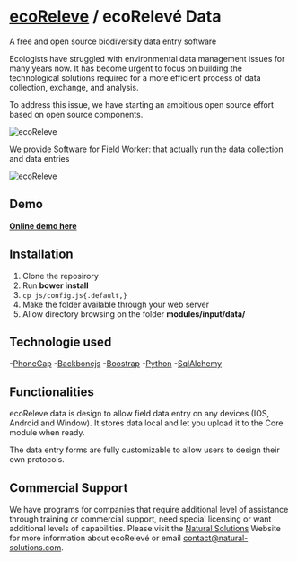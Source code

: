 [ecoReleve](http://naturalsolutions.github.com/ecoReleve/) / ecoRelevé Data
=========

A free and open source biodiversity data entry software

Ecologists have struggled with environmental data management issues for many years now. It has become urgent to focus on building the technological solutions required for a more efficient process of data collection, exchange, and analysis.

To address this issue, we have starting an ambitious open source effort based on open source components.

![ecoReleve](https://raw.github.com/NaturalSolutions/ecoReleve-Data/master/Logo/logo-LABS_DATA.jpg)

We provide Software for Field Worker: that actually run the data collection and data entries

![ecoReleve](https://static.squarespace.com/static/519a7bc0e4b08ccdf8f31445/t/53c9549ae4b0a11d417c1d12/1405703324816/?format=1000w)

Demo 
------------

**[Online demo here](http://vps98188.ovh.net/ecoReleve)**

Installation
------------
1. Clone the reposirory
2. Run **bower install**
3. `cp js/config.js{.default,}`
4. Make the folder available through your web server
5. Allow directory browsing on the folder **modules/input/data/**

Technologie used
------------

-[PhoneGap](http://phonegap.com/)
-[Backbonejs](http://backbonejs.org/)
-[Boostrap](http://getbootstrap.com/)
-[Python](https://www.python.org/)
-[SqlAlchemy](http://www.sqlalchemy.org/)

Functionalities
------------

ecoReleve data is design to allow field data entry on any devices (IOS, Android and Window).
It stores data local and let you upload it to the Core module when ready.

The data entry forms are fully customizable to allow users to design their own protocols.


Commercial Support
------------

We have programs for companies that require additional level of assistance through training or commercial support, need special licensing or want additional levels of capabilities. Please visit the  [Natural Solutions](http://www.natural-solutions.eu/) Website for more information about ecoRelevé or email contact@natural-solutions.com.
